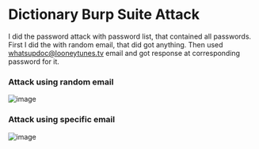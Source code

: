 # Dictionary Burp Suite Attack

I did the password attack with password list, that contained all passwords.
First I did the with random email, that did got anything.
Then used whatsupdoc@looneytunes.tv email and got response at corresponding password for it.

### Attack using random email
![image](https://github.com/user-attachments/assets/45bb955b-5dd0-43c6-8bd2-3ed33029ae43)


### Attack using specific email
![image](https://github.com/user-attachments/assets/0bb8e43b-ba74-467d-8ed1-4f11c6e0512e)

